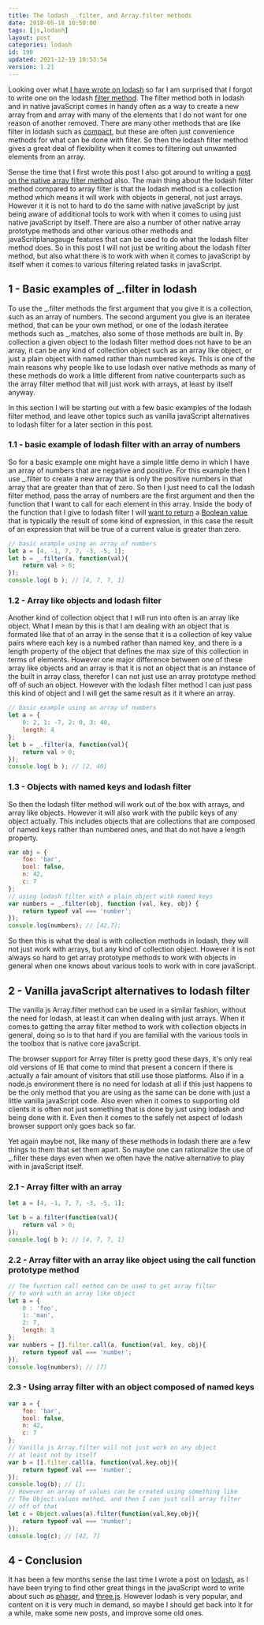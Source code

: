 ```yaml
---
title: The lodash _.filter, and Array.filter methods
date: 2018-05-18 10:50:00
tags: [js,lodash]
layout: post
categories: lodash
id: 190
updated: 2021-12-19 10:53:54
version: 1.21
---
```


Looking over what [I have wrote on lodash](/categories/lodash) so far I am surprised that I forgot to write one on the lodash [filter method](https://lodash.com/docs/4.17.10#filter). The filter method both in lodash and in native javaScript comes in handy often as a way to create a new array from and array with many of the elements that I do not want for one reason of another removed. There are many other methods that are like filter in lodash such as [compact](/2018/08/09/lodash_compact/), but these are often just convenience methods for what can be done with filter. So then the lodash filter method gives a great deal of flexibility when it comes to filtering out unwanted elements from an array.

Sense the time that I first wrote this post I also got around to writing a [post on the native array filter method](/2020/10/03/js-array-filter/) also. The main thing about the lodash filter method compared to array filter is that the lodash method is a collection method which means it will work with objects in general, not just arrays. However it it is not to hard to do the same with native javaScript by just being aware of additional tools to work with when it comes to using just native javaScript by itself. There are also a number of other native array prototype methods and other various other methods and javaScritplanagauge features that can be used to do what the lodash filter method does. So in this post I will not just be writing about the lodash filter method, but also what there is to work with when it comes to javaScript by itself when it comes to various filtering related tasks in javaScript.

<!-- more -->

## 1 - Basic examples of \_.filter in lodash

To use the \_.filter methods the first argument that you give it is a collection, such as an array of numbers. The second argument you give is an iteratee method, that can be your own method, or one of the lodash iteratee methods such as \_.matches, also some of those methods are built in. By collection a given object to the lodash filter method does not have to be an array, it can be any kind of collection object such as an array like object, or just a plain object with named rather than numbered keys. This is one of the main reasons why people like to use lodash over native methods as many of these methods do work a little different from native counterparts such as the array filter method that will just work with arrays, at least by itself anyway.

In this section I will be starting out with a few basic examples of the lodash filter method, and leave other topics such as vanilla javaScript alternatives to lodash filter for a later section in this post.

### 1.1 - basic example of lodash filter with an array of numbers

So for a basic example one might have a simple little demo in which I have an array of numbers that are negative and positive. For this example then I use \_.filter to create a new array that is only the positive numbers in that array that are greater than that of zero. So then I just need to call the lodash filter method, pass the array of numbers are the first argument and then the function that I want to call for each element in this array. Inside the body of the function that I give to lodash filter I will [want to return](/2019/03/01/js-javascript-return/) a [Boolean value](/2018/11/28/js-booleans/) that is typically the result of some kind of expression, in this case the result of an expression that will be true of a current value is greater than zero.


```js
// basic example using an array of numbers
let a = [4, -1, 7, 7, -3, -5, 1];
let b = _.filter(a, function(val){
    return val > 0;
});
console.log( b ); // [4, 7, 7, 1]
```

### 1.2 - Array like objects and lodash filter

Another kind of collection object that I will run into often is an array like object. What I mean by this is that I am dealing with an object that is formated like that of an array in the sense that it is a collection of key value pairs where each key is a numbed rather than named key, and there is a length property of the object that defines the max size of this collection in terms of elements. However one major difference between one of these array like objects and an array is that it is not an object that is an instance of the built in array class, therefor I can not just use an array prototype method off of such an object. However with the lodash filter method I can just pass this kind of object and I will get the same result as it it where an array.

```js
// basic example using an array of numbers
let a = {
    0: 2, 1: -7, 2: 0, 3: 40,
    length: 4
};
let b = _.filter(a, function(val){
    return val > 0;
});
console.log( b ); // [2, 40]
```

### 1.3 - Objects with named keys and lodash filter

So then the lodash filter method will work out of the box with arrays, and array like objects. However it will also work with the public keys of any object actually. This includes objects that are collections that are composed of named keys rather than numbered ones, and that do not have a length property.

```js
var obj = {
    foo: 'bar',
    bool: false,
    n: 42,
    c: 7
};
// using lodash filter with a plain object with named keys
var numbers = _.filter(obj, function (val, key, obj) {
    return typeof val === 'number';
});
console.log(numbers); // [42,7];
```

So then this is what the deal is with collection methods in lodash, they will not just work with arrays, but any kind of collection object. However it is not always so hard to get array prototype methods to work with objects in general when one knows about various tools to work with in core javaScript.

## 2 - Vanilla javaScript alternatives to lodash filter

The vanilla js Array.filter method can be used in a similar fashion, without the need for lodash, at least it can when dealing with just arrays. When it comes to getting the array filter method to work with collection objects in general, doing so is to that hard if you are familial with the various tools in the toolbox that is native core javaScript. 

The browser support for Array filter is pretty good these days, it's only real old versions of IE that come to mind that present a concern if there is actually a fair amount of visitors that still use those platforms. Also if in a node.js environment there is no need for lodash at all if this just happens to be the only method that you are using as the same can be done with just a little vanilla javaScript code. Also even when it comes to supporting old clients it is often not just something that is done by just using lodash and being done with it. Even then it comes to the safely net aspect of lodash browser support only goes back so far.

Yet again maybe not, like many of these methods in lodash there are a few things to them that set them apart. So maybe one can rationalize the use of \_.filter these days even when we often have the native alternative to play with in javaScript itself.

### 2.1 - Array filter with an array


```js
let a = [4, -1, 7, 7, -3, -5, 1];

let b = a.filter(function(val){
    return val > 0;
});
console.log( b ); // [4, 7, 7, 1]
```

### 2.2 - Array filter with an array like object using the call function prototype method

```js
// The function call method can be used to get array filter
// to work with an array like object
let a = {
    0 : 'foo',
    1: 'man',
    2: 7,
    length: 3
};
var numbers = [].filter.call(a, function(val, key, obj){
    return typeof val === 'number';
});
console.log(numbers); // [7]
```

### 2.3 - Using array filter with an object composed of named keys

```js
var a = {
    foo: 'bar',
    bool: false,
    n: 42,
    c: 7
};
// Vanilla js Array.filter will not just work on any object
// at least not by itself
var b = [].filter.call(a, function(val,key,obj){
    return typeof val === 'number';
});
console.log(b); // [];
// However an array of values can be created using something like
// The Object.values method, and then I can just call array filter
// off of that
let c = Object.values(a).filter(function(val,key,obj){
    return typeof val === 'number';
});
console.log(c); // [42, 7]
```

## 4 - Conclusion

It has been a few months sense the last time I wrote a post on [lodash](https://lodash.com/), as I have been trying to find other great things in the javaScript word to write about such as [phaser](/categories/phaser/), and [three.js](/categories/three-js/). However lodash is very popular, and content on it is very much in demand, so maybe I should get back into it for a while, make some new posts, and improve some old ones.
